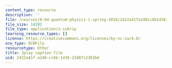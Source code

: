 ```yaml
---
content_type: resource
description: ''
file: /courses/8-04-quantum-physics-i-spring-2016/2422a41fa248cc6b143623d87c2363bd_i-bP2OkQxUI.srt
file_size: 14292
file_type: application/x-subrip
learning_resource_types: []
license: https://creativecommons.org/licenses/by-nc-sa/4.0/
ocw_type: OCWFile
resourcetype: Other
title: 3play caption file
uid: 2422a41f-a248-cc6b-1436-23d87c2363bd
---
```


